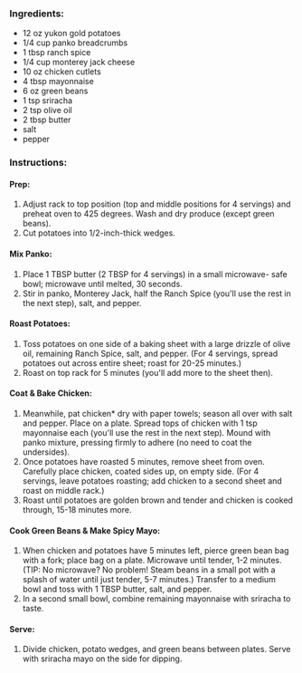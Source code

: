### Ingredients:
- 12 oz yukon gold potatoes
- 1/4 cup panko breadcrumbs
- 1 tbsp ranch spice
- 1/4 cup monterey jack cheese
- 10 oz chicken cutlets
- 4 tbsp mayonnaise
- 6 oz green beans
- 1 tsp sriracha
- 2 tsp olive oil
- 2 tbsp butter
- salt
- pepper

### Instructions:
#### Prep:
1. Adjust rack to top position (top and middle positions for 4 servings) and preheat oven to 425 degrees. Wash and dry produce (except green beans).
2. Cut potatoes into 1/2-inch-thick wedges.

#### Mix Panko:
1. Place 1 TBSP butter (2 TBSP for 4 servings) in a small microwave- safe bowl; microwave until melted, 30 seconds.
2. Stir in panko, Monterey Jack, half the Ranch Spice (you'll use the rest in the next step), salt, and pepper.

#### Roast Potatoes:
1. Toss potatoes on one side of a baking sheet with a large drizzle of olive oil, remaining Ranch Spice, salt, and pepper. (For 4 servings, spread potatoes out across entire sheet; roast for 20-25 minutes.)
2. Roast on top rack for 5 minutes (you'll add more to the sheet then).

#### Coat & Bake Chicken:
1. Meanwhile, pat chicken* dry with paper towels; season all over with salt and pepper. Place on a plate. Spread tops of chicken with 1 tsp mayonnaise each (you'll use the rest in the next step). Mound with panko mixture, pressing firmly to adhere (no need to coat the undersides).
2. Once potatoes have roasted 5 minutes, remove sheet from oven. Carefully place chicken, coated sides up, on empty side. (For 4 servings, leave potatoes roasting; add chicken to a second sheet and roast on middle rack.)
3. Roast until potatoes are golden brown and tender and chicken is cooked through, 15-18 minutes more.

#### Cook Green Beans & Make Spicy Mayo:
1. When chicken and potatoes have 5 minutes left, pierce green bean bag with a fork; place bag on a plate. Microwave until tender, 1-2 minutes. (TIP: No microwave? No problem! Steam beans in a small pot with a splash of water until just tender, 5-7 minutes.) Transfer to a medium bowl and toss with 1 TBSP butter, salt, and pepper.
2. In a second small bowl, combine remaining mayonnaise with sriracha to taste.

#### Serve:
1. Divide chicken, potato wedges, and green beans between plates. Serve with sriracha mayo on the side for dipping.
